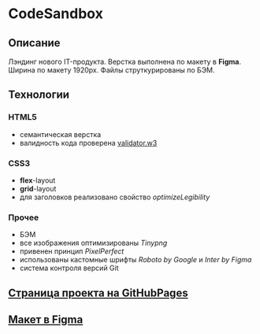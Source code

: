 # CodeSandbox 

## Описание
Лэндинг нового IT-продукта. Верстка выполнена по макету в **Figma**. Ширина по макету 1920px. Файлы струткурированы по БЭМ.

## Технологии

### HTML5
- семантическая верстка
- валидность кода проверена [validator.w3](https://validator.w3.org/)

### СSS3
- **flex**-layout
- **grid**-layout
- для заголовков реализовано свойство *optimizeLegibility*

### Прочее
- БЭМ
- все изображения оптимизированы *Tinypng*
- привенен принцип *PixelPerfect*
- использованы кастомные шрифты *Roboto by Google* и *Inter by Figma*
- система контроля версий Git

## [Страница проекта на GitHubPages](https://maksnikulnikov.github.io/codeSandbox-landing/)

## [Макет в Figma](https://www.figma.com/file/6BlX9y0AYNsysbpzRtcbYF/CodeSandbox?node-id=1%3A552&t=uzLdLeXMqe9IvrKF-1)
